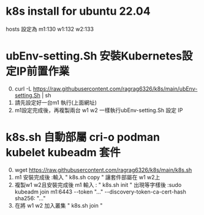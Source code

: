 # k8s install for ubuntu 22.04

hosts 設定為 
m1:130
w1:132
w2:133

# ubEnv-setting.Sh  安裝Kubernetes設定IP前置作業
0. curl -L https://raw.githubusercontent.com/ragrag6326/k8s/main/ubEnv-setting.Sh | sh
1. 請先設定好一台m1 執行(上面網址)
2. m1設定完成後，再複製兩台 w1 w2 一樣執行ubEnv-setting.Sh 設定 IP 

# k8s.sh 自動部屬 cri-o podman kubelet kubeadm 套件
  0. wget https://raw.githubusercontent.com/ragrag6326/k8s/main/k8s.sh 
  1. m1 安裝完成後 :輸入 " k8s.sh copy " 讓套件部屬在 w1 w2上
  2. 複製w1 w2且安裝完成後 m1 輸入 : " k8s.sh init " 
     出現等字樣後 :sudo kubeadm join m1:6443 --token "..."  --discovery-token-ca-cert-hash sha256: "..."
  3. 在將 w1 w2 加入叢集  " k8s.sh join " 


